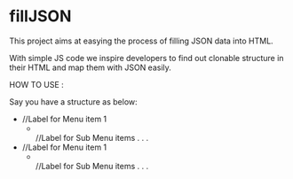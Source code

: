 fillJSON
========

This project aims at easying the process of filling JSON data into HTML. 

With simple JS code we inspire developers to find out clonable structure in their HTML and map them with JSON easily.



HOW TO USE : 

Say you have a structure as below:

  <ul class="menu">
    <li>
      <a></a> //Label for Menu item 1
      <ul class="submenu">
        <li></li> //Label for Sub Menu items
        .
        .
        .
      </ul>
    </li>
    <li>
      <a></a> //Label for Menu item 1
      <ul class="submenu">
        <li></li> //Label for Sub Menu items
        .
        .
        .
      </ul>
    </li>
  </ul>






